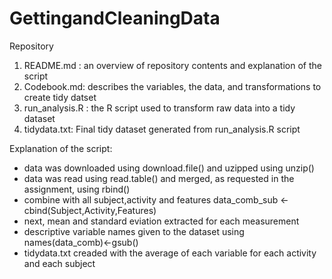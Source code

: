 # GettingandCleaningData
Repository

1. README.md : an overview of repository contents and explanation of the script
2. Codebook.md: describes the variables, the data, and transformations to create tidy datset
3. run_analysis.R : the R script used to transform raw data into a tidy dataset
4. tidydata.txt: Final tidy dataset generated from run_analysis.R script

Explanation of the script:

- data was downloaded using download.file() and uzipped using unzip()
- data was read using read.table() and merged, as requested in the assignment, using rbind()
- combine with all subject,activity and features data_comb_sub <- cbind(Subject,Activity,Features)
- next, mean and standard eviation extracted for each measurement
- descriptive variable names given to the dataset using names(data_comb)<-gsub()
- tidydata.txt creaded with the average of each variable for each activity and each subject

